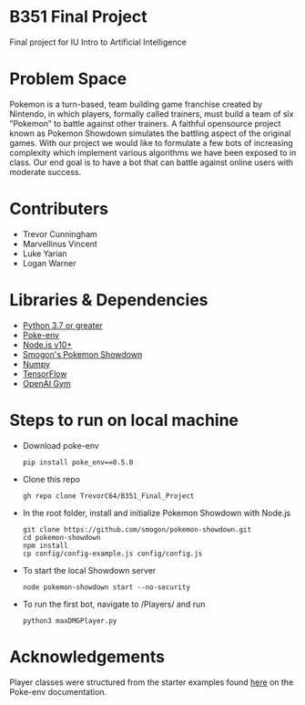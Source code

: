 # B351 Final Project
Final project for IU Intro to Artificial Intelligence
# Problem Space
Pokemon is a turn-based, team building game franchise created by Nintendo, in which players, formally
called trainers, must build a team of six ”Pokemon”
to battle against other trainers. A faithful opensource project known as Pokemon Showdown simulates the battling aspect of the original games. With
our project we would like to formulate a few bots of
increasing complexity which implement various algorithms we have been exposed to in class. Our end
goal is to have a bot that can battle against online
users with moderate success.

# Contributers
- Trevor Cunningham
- Marvellinus Vincent
- Luke Yarian
- Logan Warner

# Libraries & Dependencies 
- [Python 3.7 or greater](https://www.python.org/downloads/) 
- [Poke-env](https://poke-env.readthedocs.io/en/latest/)
- [Node.js v10+](https://nodejs.org/en/download)
- [Smogon's Pokemon Showdown](https://github.com/smogon/Pokemon-Showdown)
- [Numpy](https://numpy.org/)
- [TensorFlow](https://www.tensorflow.org/)
- [OpenAI Gym](https://www.gymlibrary.dev/)

# Steps to run on local machine
- Download poke-env
   ```
   pip install poke_env==0.5.0
   ```
- Clone this repo
   ```
   gh repo clone TrevorC64/B351_Final_Project
   ```
- In the root folder, install and initialize Pokemon Showdown with Node.js
  ```
  git clone https://github.com/smogon/pokemon-showdown.git
  cd pokemon-showdown
  npm install
  cp config/config-example.js config/config.js
  ```
- To start the local Showdown server
  ```
  node pokemon-showdown start --no-security
  ``` 
- To run the first bot, navigate to /Players/ and run
  ```
  python3 maxDMGPlayer.py
  ```
 
# Acknowledgements
Player classes were structured from the starter examples found [here](https://poke-env.readthedocs.io/en/latest/cross_evaluate_random_players.html) on the Poke-env documentation.
